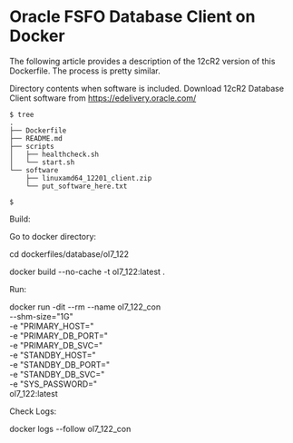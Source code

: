 # Oracle FSFO Database Client on Docker

The following article provides a description of the 12cR2 version of this Dockerfile. The process is pretty similar.

Directory contents when software is included. Download 12cR2 Database Client software from https://edelivery.oracle.com/ 

```
$ tree
.
├── Dockerfile
├── README.md
├── scripts
│   ├── healthcheck.sh
│   └── start.sh
└── software
    ├── linuxamd64_12201_client.zip
    └── put_software_here.txt

$
```
Build:

Go to docker directory:

cd dockerfiles/database/ol7_122

docker build --no-cache -t ol7_122:latest .

Run:

docker run -dit --rm --name ol7_122_con \
--shm-size="1G" \
-e "PRIMARY_HOST=<Primary Database Host IP>" \
-e "PRIMARY_DB_PORT=<DB Port>" \
-e "PRIMARY_DB_SVC=<Primary Database service name>" \
-e "STANDBY_HOST=<Standby Datababe Host IP>" \
-e "STANDBY_DB_PORT=<DB Port>" \
-e "STANDBY_DB_SVC=<Standby Database service name>" \
-e "SYS_PASSWORD=<Sys Password>" \
ol7_122:latest
    
    
Check Logs:
    
docker logs --follow ol7_122_con
